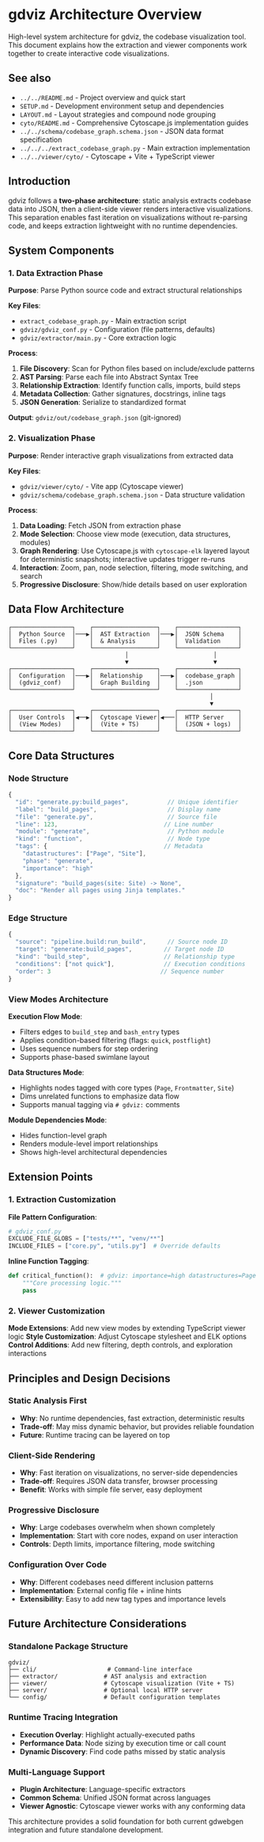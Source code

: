 # gdviz Architecture Overview

High-level system architecture for gdviz, the codebase visualization tool. This document explains how the extraction and viewer components work together to create interactive code visualizations.

## See also

- `../../README.md` - Project overview and quick start
- `SETUP.md` - Development environment setup and dependencies
- `LAYOUT.md` - Layout strategies and compound node grouping
- `cyto/README.md` - Comprehensive Cytoscape.js implementation guides
- `../../schema/codebase_graph.schema.json` - JSON data format specification
- `../../../extract_codebase_graph.py` - Main extraction implementation
- `../../viewer/cyto/` - Cytoscape + Vite + TypeScript viewer

## Introduction

gdviz follows a **two-phase architecture**: static analysis extracts codebase data into JSON, then a client-side viewer renders interactive visualizations. This separation enables fast iteration on visualizations without re-parsing code, and keeps extraction lightweight with no runtime dependencies.

## System Components

### 1. Data Extraction Phase

**Purpose**: Parse Python source code and extract structural relationships

**Key Files**:
- `extract_codebase_graph.py` - Main extraction script
- `gdviz/gdviz_conf.py` - Configuration (file patterns, defaults)
- `gdviz/extractor/main.py` - Core extraction logic

**Process**:
1. **File Discovery**: Scan for Python files based on include/exclude patterns
2. **AST Parsing**: Parse each file into Abstract Syntax Tree
3. **Relationship Extraction**: Identify function calls, imports, build steps
4. **Metadata Collection**: Gather signatures, docstrings, inline tags
5. **JSON Generation**: Serialize to standardized format

**Output**: `gdviz/out/codebase_graph.json` (git-ignored)

### 2. Visualization Phase  

**Purpose**: Render interactive graph visualizations from extracted data

**Key Files**:
- `gdviz/viewer/cyto/` - Vite app (Cytoscape viewer)
- `gdviz/schema/codebase_graph.schema.json` - Data structure validation

**Process**:
1. **Data Loading**: Fetch JSON from extraction phase
2. **Mode Selection**: Choose view mode (execution, data structures, modules)
3. **Graph Rendering**: Use Cytoscape.js with `cytoscape-elk` layered layout for deterministic snapshots; interactive updates trigger re-runs
4. **Interaction**: Zoom, pan, node selection, filtering, mode switching, and search
5. **Progressive Disclosure**: Show/hide details based on user exploration

## Data Flow Architecture

```
┌─────────────────┐    ┌──────────────────┐    ┌─────────────────┐
│  Python Source  │───▶│  AST Extraction  │───▶│  JSON Schema    │
│  Files (.py)    │    │  & Analysis      │    │  Validation     │
└─────────────────┘    └──────────────────┘    └─────────────────┘
                                 │                        │
                                 ▼                        ▼
┌─────────────────┐    ┌──────────────────┐    ┌─────────────────┐
│  Configuration  │───▶│  Relationship    │───▶│  codebase_graph │
│  (gdviz_conf)   │    │  Graph Building  │    │  .json          │
└─────────────────┘    └──────────────────┘    └─────────────────┘
                                                         │
                                                         ▼
┌─────────────────┐    ┌──────────────────┐    ┌─────────────────┐
│  User Controls  │◀──▶│  Cytoscape Viewer│◀───│  HTTP Server    │
│  (View Modes)   │    │  (Vite + TS)     │    │  (JSON + logs)  │
└─────────────────┘    └──────────────────┘    └─────────────────┘
```

## Core Data Structures

### Node Structure
```javascript
{
  "id": "generate.py:build_pages",           // Unique identifier
  "label": "build_pages",                    // Display name
  "file": "generate.py",                     // Source file
  "line": 123,                              // Line number
  "module": "generate",                      // Python module
  "kind": "function",                        // Node type
  "tags": {                                 // Metadata
    "datastructures": ["Page", "Site"],
    "phase": "generate",
    "importance": "high"
  },
  "signature": "build_pages(site: Site) -> None",
  "doc": "Render all pages using Jinja templates."
}
```

### Edge Structure  
```javascript
{
  "source": "pipeline.build:run_build",      // Source node ID
  "target": "generate:build_pages",         // Target node ID
  "kind": "build_step",                     // Relationship type
  "conditions": ["not quick"],              // Execution conditions
  "order": 3                               // Sequence number
}
```

### View Modes Architecture

**Execution Flow Mode**:
- Filters edges to `build_step` and `bash_entry` types
- Applies condition-based filtering (flags: `quick`, `postflight`)
- Uses sequence numbers for step ordering
- Supports phase-based swimlane layout

**Data Structures Mode**:  
- Highlights nodes tagged with core types (`Page`, `Frontmatter`, `Site`)
- Dims unrelated functions to emphasize data flow
- Supports manual tagging via `# gdviz:` comments

**Module Dependencies Mode**:
- Hides function-level graph  
- Renders module-level import relationships
- Shows high-level architectural dependencies

## Extension Points

### 1. Extraction Customization

**File Pattern Configuration**:
```python
# gdviz_conf.py
EXCLUDE_FILE_GLOBS = ["tests/**", "venv/**"]
INCLUDE_FILES = ["core.py", "utils.py"]  # Override defaults
```

**Inline Function Tagging**:
```python
def critical_function():  # gdviz: importance=high datastructures=Page
    """Core processing logic."""
    pass
```

### 2. Viewer Customization

**Mode Extensions**: Add new view modes by extending TypeScript viewer logic
**Style Customization**: Adjust Cytoscape stylesheet and ELK options  
**Control Additions**: Add new filtering, depth controls, and exploration interactions

## Principles and Design Decisions

### Static Analysis First
- **Why**: No runtime dependencies, fast extraction, deterministic results
- **Trade-off**: May miss dynamic behavior, but provides reliable foundation
- **Future**: Runtime tracing can be layered on top

### Client-Side Rendering
- **Why**: Fast iteration on visualizations, no server-side dependencies
- **Trade-off**: Requires JSON data transfer, browser processing
- **Benefit**: Works with simple file server, easy deployment

### Progressive Disclosure
- **Why**: Large codebases overwhelm when shown completely
- **Implementation**: Start with core nodes, expand on user interaction
- **Controls**: Depth limits, importance filtering, mode switching

### Configuration Over Code
- **Why**: Different codebases need different inclusion patterns
- **Implementation**: External config file + inline hints
- **Extensibility**: Easy to add new tag types and importance levels

## Future Architecture Considerations

### Standalone Package Structure
```
gdviz/
├── cli/                    # Command-line interface
├── extractor/             # AST analysis and extraction  
├── viewer/                # Cytoscape visualization (Vite + TS)
├── server/                # Optional local HTTP server
└── config/                # Default configuration templates
```

### Runtime Tracing Integration
- **Execution Overlay**: Highlight actually-executed paths
- **Performance Data**: Node sizing by execution time or call count
- **Dynamic Discovery**: Find code paths missed by static analysis

### Multi-Language Support  
- **Plugin Architecture**: Language-specific extractors
- **Common Schema**: Unified JSON format across languages
- **Viewer Agnostic**: Cytoscape viewer works with any conforming data

This architecture provides a solid foundation for both current gdwebgen integration and future standalone development.
